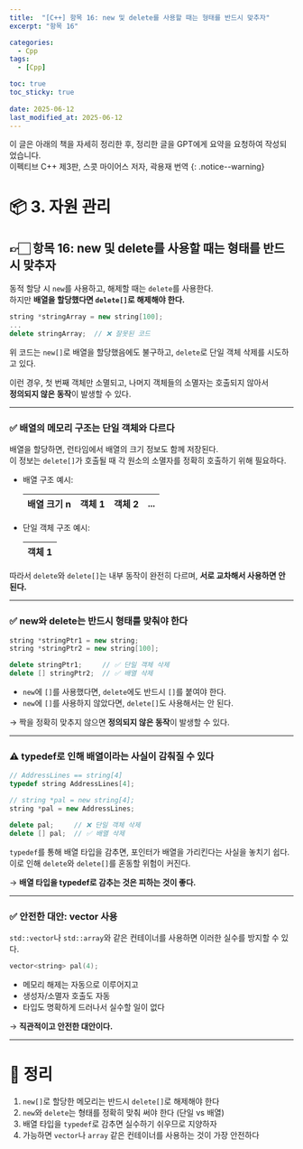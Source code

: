 ```yaml
---
title:  "[C++] 항목 16: new 및 delete를 사용할 때는 형태를 반드시 맞추자"
excerpt: "항목 16"

categories:
  - Cpp
tags:
  - [Cpp]

toc: true
toc_sticky: true
 
date: 2025-06-12
last_modified_at: 2025-06-12
---
```

이 글은 아래의 책을 자세히 정리한 후, 정리한 글을 GPT에게 요약을 요청하여 작성되었습니다.  
이펙티브 C++ 제3판, 스콧 마이어스 저자, 곽용재 번역
{: .notice--warning}

# 📦 3. 자원 관리
## 👉🏻 항목 16: new 및 delete를 사용할 때는 형태를 반드시 맞추자

동적 할당 시 `new`를 사용하고, 해제할 때는 `delete`를 사용한다.  
하지만 **배열을 할당했다면 `delete[]`로 해제해야 한다.**

```cpp
string *stringArray = new string[100];
...
delete stringArray;  // ❌ 잘못된 코드
```

위 코드는 `new[]`로 배열을 할당했음에도 불구하고, `delete`로 단일 객체 삭제를 시도하고 있다.

이런 경우, 첫 번째 객체만 소멸되고, 나머지 객체들의 소멸자는 호출되지 않아서  
**정의되지 않은 동작**이 발생할 수 있다.

---

### ✅ 배열의 메모리 구조는 단일 객체와 다르다

배열을 할당하면, 런타임에서 배열의 크기 정보도 함께 저장된다.  
이 정보는 `delete[]`가 호출될 때 각 원소의 소멸자를 정확히 호출하기 위해 필요하다.

* 배열 구조 예시:

  | 배열 크기 n | 객체 1 | 객체 2 | ... |
  | ------- | ---- | ---- | --- |

* 단일 객체 구조 예시:

  | 객체 1 |
  | ---- |

따라서 `delete`와 `delete[]`는 내부 동작이 완전히 다르며, **서로 교차해서 사용하면 안 된다.**

---

### ✅ new와 delete는 반드시 형태를 맞춰야 한다

```cpp
string *stringPtr1 = new string;
string *stringPtr2 = new string[100];

delete stringPtr1;     // ✅ 단일 객체 삭제
delete [] stringPtr2;  // ✅ 배열 삭제
```

* `new`에 `[]`를 사용했다면, `delete`에도 반드시 `[]`를 붙여야 한다.
* `new`에 `[]`를 사용하지 않았다면, `delete[]`도 사용해서는 안 된다.

→ 짝을 정확히 맞추지 않으면 **정의되지 않은 동작**이 발생할 수 있다.

---

### ⚠️ typedef로 인해 배열이라는 사실이 감춰질 수 있다

```cpp
// AddressLines == string[4]
typedef string AddressLines[4];

// string *pal = new string[4];
string *pal = new AddressLines;

delete pal;     // ❌ 단일 객체 삭제
delete [] pal;  // ✅ 배열 삭제
```

`typedef`를 통해 배열 타입을 감추면, 포인터가 배열을 가리킨다는 사실을 놓치기 쉽다.  
이로 인해 `delete`와 `delete[]`를 혼동할 위험이 커진다.

→ **배열 타입을 typedef로 감추는 것은 피하는 것이 좋다.**

---

### ✅ 안전한 대안: vector 사용

`std::vector`나 `std::array`와 같은 컨테이너를 사용하면 이러한 실수를 방지할 수 있다.

```cpp
vector<string> pal(4);
```

* 메모리 해제는 자동으로 이루어지고
* 생성자/소멸자 호출도 자동
* 타입도 명확하게 드러나서 실수할 일이 없다

→ **직관적이고 안전한 대안이다.**

---

# 🧐 정리

1. `new[]`로 할당한 메모리는 반드시 `delete[]`로 해제해야 한다
2. `new`와 `delete`는 형태를 정확히 맞춰 써야 한다 (단일 vs 배열)
3. 배열 타입을 `typedef`로 감추면 실수하기 쉬우므로 지양하자
4. 가능하면 `vector`나 `array` 같은 컨테이너를 사용하는 것이 가장 안전하다